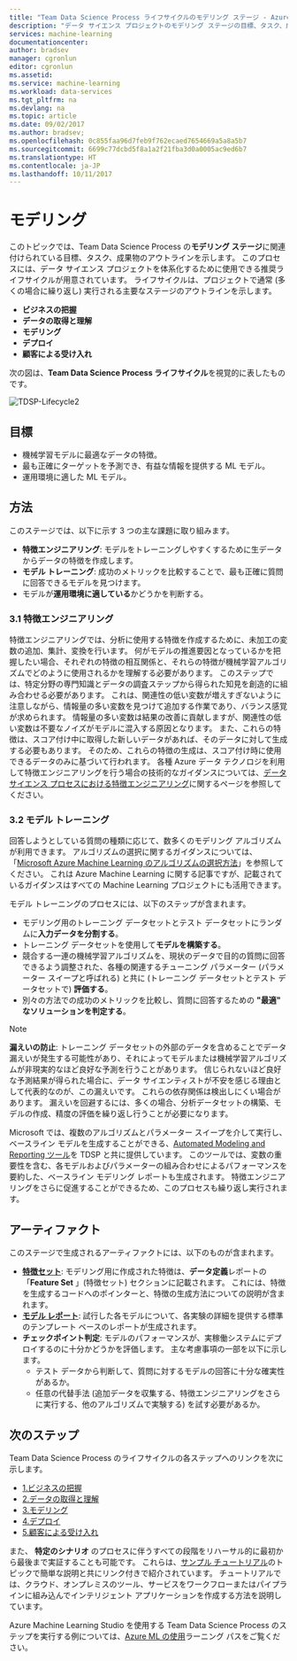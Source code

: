 ```yaml
---
title: "Team Data Science Process ライフサイクルのモデリング ステージ - Azure | Microsoft Docs"
description: "データ サイエンス プロジェクトのモデリング ステージの目標、タスク、成果物。"
services: machine-learning
documentationcenter: 
author: bradsev
manager: cgronlun
editor: cgronlun
ms.assetid: 
ms.service: machine-learning
ms.workload: data-services
ms.tgt_pltfrm: na
ms.devlang: na
ms.topic: article
ms.date: 09/02/2017
ms.author: bradsev;
ms.openlocfilehash: 0c855faa96d7feb9f762ecaed7654669a5a8a5b7
ms.sourcegitcommit: 6699c77dcbd5f8a1a2f21fba3d0a0005ac9ed6b7
ms.translationtype: HT
ms.contentlocale: ja-JP
ms.lasthandoff: 10/11/2017
---
```

# <a name="modeling"></a>モデリング

このトピックでは、Team Data Science Process の**モデリング ステージ**に関連付けられている目標、タスク、成果物のアウトラインを示します。 このプロセスには、データ サイエンス プロジェクトを体系化するために使用できる推奨ライフサイクルが用意されています。 ライフサイクルは、プロジェクトで通常 (多くの場合に繰り返し) 実行される主要なステージのアウトラインを示します。

* **ビジネスの把握**
* **データの取得と理解**
* **モデリング**
* **デプロイ**
* **顧客による受け入れ**

次の図は、**Team Data Science Process ライフサイクル**を視覚的に表したものです。 

![TDSP-Lifecycle2](./media/lifecycle/tdsp-lifecycle2.png) 


## <a name="goals"></a>目標
* 機械学習モデルに最適なデータの特徴。
* 最も正確にターゲットを予測でき、有益な情報を提供する ML モデル。
* 運用環境に適した ML モデル。

## <a name="how-to-do-it"></a>方法
このステージでは、以下に示す 3 つの主な課題に取り組みます。

* **特徴エンジニアリング**: モデルをトレーニングしやすくするために生データからデータの特徴を作成します。
* **モデル トレーニング**: 成功のメトリックを比較することで、最も正確に質問に回答できるモデルを見つけます。
* モデルが**運用環境に適している**かどうかを判断する。

### <a name="31-feature-engineering"></a>3.1 特徴エンジニアリング
特徴エンジニアリングでは、分析に使用する特徴を作成するために、未加工の変数の追加、集計、変換を行います。 何がモデルの推進要因となっているかを把握したい場合、それぞれの特徴の相互関係と、それらの特徴が機械学習アルゴリズムでどのように使用されるかを理解する必要があります。 このステップでは、特定分野の専門知識とデータの調査ステップから得られた知見を創造的に組み合わせる必要があります。 これは、関連性の低い変数が増えすぎないように注意しながら、情報量の多い変数を見つけて追加する作業であり、バランス感覚が求められます。 情報量の多い変数は結果の改善に貢献しますが、関連性の低い変数は不要なノイズがモデルに混入する原因となります。 また、これらの特徴は、スコア付け中に取得した新しいデータがあれば、そのデータに対して生成する必要もあります。 そのため、これらの特徴の生成は、スコア付け時に使用できるデータのみに基づいて行われます。 各種 Azure データ テクノロジを利用して特徴エンジニアリングを行う場合の技術的なガイダンスについては、[データ サイエンス プロセスにおける特徴エンジニアリング](create-features.md)に関するページを参照してください。 

### <a name="32-model-training"></a>3.2 モデル トレーニング
回答しようとしている質問の種類に応じて、数多くのモデリング アルゴリズムが利用できます。 アルゴリズムの選択に関するガイダンスについては、「[Microsoft Azure Machine Learning のアルゴリズムの選択方法](../studio/algorithm-choice.md)」を参照してください。 これは Azure Machine Learning に関する記事ですが、記載されているガイダンスはすべての Machine Learning プロジェクトにも活用できます。 

モデル トレーニングのプロセスには、以下のステップが含まれます。 

* モデリング用のトレーニング データセットとテスト データセットにランダムに**入力データを分割する**。
* トレーニング データセットを使用して**モデルを構築する**。
* 競合する一連の機械学習アルゴリズムを、現状のデータで目的の質問に回答できるよう調整された、各種の関連するチューニング パラメーター (パラメーター スイープと呼ばれる) と共に (トレーニング データセットとテスト データセットで) **評価する**。
* 別々の方法での成功のメトリックを比較し、質問に回答するための **"最適" なソリューションを判定する**。

> [!NOTE]
> **漏えいの防止**: トレーニング データセットの外部のデータを含めることでデータ漏えいが発生する可能性があり、それによってモデルまたは機械学習アルゴリズムが非現実的なほど良好な予測を行うことがあります。 信じられないほど良好な予測結果が得られた場合に、データ サイエンティストが不安を感じる理由として代表的なのが、この漏えいです。 これらの依存関係は検出しにくい場合があります。 漏えいを回避するには、多くの場合、分析データセットの構築、モデルの作成、精度の評価を繰り返し行うことが必要になります。 
> 
> 

Microsoft では、複数のアルゴリズムとパラメーター スイープを介して実行し、ベースライン モデルを生成することができる、[Automated Modeling and Reporting ツール](https://github.com/Azure/Azure-TDSP-Utilities/blob/master/DataScienceUtilities/Modeling)を TDSP と共に提供しています。 このツールでは、変数の重要性を含む、各モデルおよびパラメーターの組み合わせによるパフォーマンスを要約した、ベースライン モデリング レポートも生成されます。 特徴エンジニアリングをさらに促進することができるため、このプロセスも繰り返し実行されます。 

## <a name="artifacts"></a>アーティファクト
このステージで生成されるアーティファクトには、以下のものが含まれます。

* [**特徴セット**](https://github.com/Azure/Azure-TDSP-ProjectTemplate/blob/master/Docs/DataReport/Data%20Defintion.md#feature-sets): モデリング用に作成された特徴は、**データ定義**レポートの「**Feature Set** 」(特徴セット) セクションに記載されます。 これには、特徴を生成するコードへのポインターと、特徴の生成方法についての説明が含まれます。
* [**モデル レポート**](https://github.com/Azure/Azure-TDSP-ProjectTemplate/blob/master/Docs/Model/Model%201/Model%20Report.md): 試行した各モデルについて、各実験の詳細を提供する標準のテンプレート ベースのレポートが生成されます。
* **チェックポイント判定**: モデルのパフォーマンスが、実稼働システムにデプロイするのに十分かどうかを評価します。 主な考慮事項の一部を以下に示します。
  * テスト データから判断して、質問に対するモデルの回答に十分な確実性があるか。 
  * 任意の代替手法 (追加データを収集する、特徴エンジニアリングをさらに実行する、他のアルゴリズムで実験する) を試す必要があるか。

## <a name="next-steps"></a>次のステップ

Team Data Science Process のライフサイクルの各ステップへのリンクを次に示します。

* [1.ビジネスの把握](lifecycle-business-understanding.md)
* [2.データの取得と理解](lifecycle-data.md)
* [3.モデリング](lifecycle-modeling.md)
* [4.デプロイ](lifecycle-deployment.md)
* [5.顧客による受け入れ](lifecycle-acceptance.md)

また、 **特定のシナリオ** のプロセスに伴うすべての段階をリハーサル的に最初から最後まで実証することも可能です。 これらは、[サンプル チュートリアル](walkthroughs.md)のトピックで簡単な説明と共にリンク付きで紹介されています。 チュートリアルでは、クラウド、オンプレミスのツール、サービスをワークフローまたはパイプラインに組み込んでインテリジェント アプリケーションを作成する方法を説明しています。 

Azure Machine Learning Studio を使用する Team Data Science Process のステップを実行する例については、[Azure ML の使用](http://aka.ms/datascienceprocess)ラーニング パスをご覧ください。 